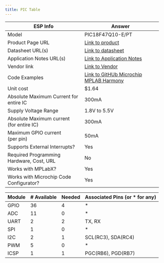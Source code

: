 ```yaml
---
title: PIC Table
---
```


| ESP Info                                      | Answer | 
| --------------------------------------------- | ------ | 
| Model                                         | PIC18F47Q10-E/PT      | 
| Product Page URL                              | [Link to product](https://www.digikey.com/en/products/detail/microchip-technology/PIC18F47Q10-E-PT/12807473?s=N4IgTCBcDaIIwFYAMBaACgSQMJwBwDEAWAdgEU5UBRAejQBUUA5AEQAIQBdAXyA)      | 
| Datasheet URL(s)                              | [Link to datasheet]([https://ww1.microchip.com/downloads/en/DeviceDoc/PIC18F27-47Q10-Data-Sheet-40002043E.pdf](https://ww1.microchip.com/downloads/en/DeviceDoc/PIC18F27_47Q10-data-sheet-40002043C.pdf))      | 
| Application Notes URL(s)                      | [Link to Application Notes](https://www.microchip.com/en-us/application-notes)      | 
| Vendor link                                   | [Link to Vendor](https://www.digikey.com/)      | 
| Code Examples                                 | [Link to GitHUb Microchip MPLAB Harmony](https://github.com/Microchip-MPLAB-Harmony)      | 
| Unit cost                                     | $1.64      | 
| Absolute Maximum Current for entire IC        | 300mA      | 
| Supply Voltage Range                          | 1.8V to 5.5V   |
| Absolute Maximum current <br> (for entire IC) | 300mA      | 
| Maximum GPIO current <br> (per pin)           | 50mA      | 
| Supports External Interrupts?                 | Yes      | 
| Required Programming Hardware, Cost, URL      | No      | 
| Works with MPLabX?                            | Yes      | 
| Works with Microchip Code Configurator?       | Yes      |


| Module | # Available | Needed | Associated Pins (or * for any) |
| ---------- | ----------- | ------ | ------------------------------ |
| GPIO       | 36           | 4      | *                              |
| ADC        | 11           | 0      | *                              |
| UART       | 2           | 2      | TX, RX                              |
| SPI        | 1           | 0      | *                              |
| I2C        | 2           | 1      | SCL(RC3), SDA(RC4)                              |
| PWM        | 5           | 0      | *                             |
| ICSP       | 1           | 1      | PGC(RB6), PGD(RB7)                              |



